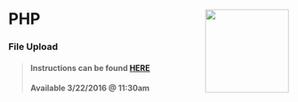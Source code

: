 # PHP <img align="right" src="https://github.com/Learning-Fuze/prototypes_C9.17/blob/assets/assets/images/logos/LF_LOGO.png?raw=true" width="150">
### File Upload

>#### Instructions can be found <a href="http://learning-fuze.github.io/prototypes_C9.17/#/PHP-File-Upload" target="_blank">HERE</a>
>#### Available 3/22/2016 @ 11:30am
